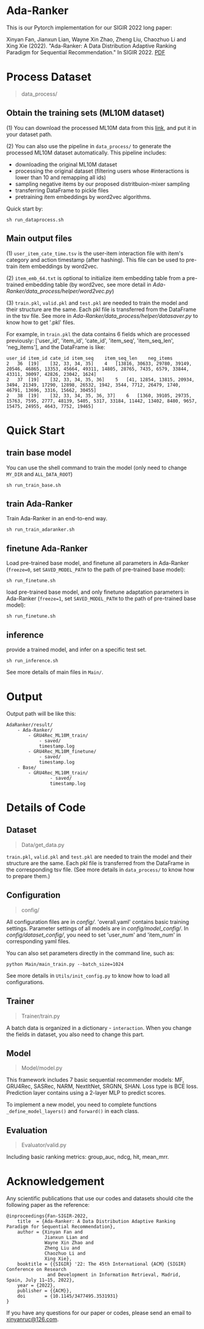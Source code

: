 # Ada-Ranker

This is our Pytorch implementation for our SIGIR 2022 long paper:

Xinyan Fan, Jianxun Lian, Wayne Xin Zhao, Zheng Liu, Chaozhuo Li and Xing Xie (2022). "Ada-Ranker: A Data Distribution Adaptive Ranking Paradigm for
Sequential Recommendation." In SIGIR 2022. [PDF](https://arxiv.org/pdf/2205.10775.pdf)

# Process Dataset 
> data_process/

## Obtain the training sets (ML10M dataset)
(1) You can download the processed ML10M data from this [link](https://pan.baidu.com/s/10kyIQvfsU-HvKG-dlEiHag?pwd=hn99), and put it in your dataset path.

(2) You can also use the pipeline in `data_process/` to generate the processed ML10M dataset automatically. This pipeline includes:
- downloading the original ML10M dataset
- processing the original dataset (filtering users whose #interactions is lower than 10 and remapping all ids)
- sampling negative items by our proposed distritbuion-mixer sampling
- transferring DataFrame to pickle files
- pretraining item embeddings by word2vec algorithms.

Quick start by:
```
sh run_dataprocess.sh
```

## Main output files

(1) `user_item_cate_time.tsv` is the user-item interaction file with item's category and action timestamp (after hashing). This file can be used to pre-train item embeddings by word2vec.

(2) `item_emb_64.txt` is optional to initialize item embedding table from a pre-trained embedding table (by word2vec, see more detail in *Ada-Ranker/data_process/helper/word2vec.py*)

(3) `train.pkl`, `valid.pkl` and `test.pkl` are needed to train the model and their structure are the same. Each pkl file is transferred from the DataFrame in the tsv file. See more in *Ada-Ranker/data_process/helper/datasaver.py* to know how to get '.pkl' files.

For example, in `train.pkl` the data contains 6 fields which are processed previously: ['user_id', 'item_id', 'cate_id', 'item_seq', 'item_seq_len', 'neg_items'], and the DataFrame is like:
```
user_id	item_id	cate_id	item_seq	item_seq_len	neg_items
2	36	[19]	[32, 33, 34, 35]	4	[13816, 30633, 29780, 39149, 20546, 46865, 13353, 45664, 49311, 14805, 28765, 7435, 6579, 33844, 43311, 30097, 42826, 23042, 1624]
2	37	[19]	[32, 33, 34, 35, 36]	5	[41, 12854, 13815, 20934, 3494, 21349, 17290, 12898, 26532, 1942, 3544, 7712, 26479, 1740, 46791, 13696, 3316, 15662, 30455]
2	38	[19]	[32, 33, 34, 35, 36, 37]	6	[1360, 39105, 29735, 15763, 7595, 2777, 48139, 5405, 5317, 33184, 11442, 13402, 8480, 9657, 15475, 24955, 4643, 7752, 19465]
```


# Quick Start

## train base model
You can use the shell command to train the model (only need to change `MY_DIR` and `ALL_DATA_ROOT`)
```
sh run_train_base.sh
```
## train Ada-Ranker

Train Ada-Ranker in an end-to-end way.
```
sh run_train_adaranker.sh
```

## finetune Ada-Ranker

Load pre-trained base model, and finetune all parameters in Ada-Ranker (`freeze=0`, set `SAVED_MODEL_PATH` to the path of pre-trained base model):

```
sh run_finetune.sh 
```

load pre-trained base model, and only finetune adaptation parameters in Ada-Ranker (`freeze=1`, set `SAVED_MODEL_PATH` to the path of pre-trained base model):

```
sh run_finetune.sh 
```

## inference
provide a trained model, and infer on a specific test set.
```
sh run_inference.sh 
```

See more details of main files in `Main/`.

# Output
Output path will be like this:
```
AdaRanker/result/
    - Ada-Ranker/
        - GRU4Rec_ML10M_train/
            - saved/
            timestamp.log
        - GRU4Rec_ML10M_finetune/
            - saved/
            timestamp.log
    - Base/
        - GRU4Rec_ML10M_train/
                - saved/
                timestamp.log
```

# Details of Code
## Dataset
> Data/get_data.py

`train.pkl`, `valid.pkl` and `test.pkl` are needed to train the model and their structure are the same. Each pkl file is transferred from the DataFrame in the corresponding tsv file. (See more details in `data_process/` to know how to prepare them.)


## Configuration
> config/

All configuration files are in *config/*. 'overall.yaml' contains basic training settings. Parameter settings of all models are in *config/model_config/*. In *config/dataset_config/*, you need to set 'user_num' and 'item_num' in corresponding yaml files.

You can also set parameters directly in the command line, such as:
```
python Main/main_train.py --batch_size=1024
```
See more details in `Utils/init_config.py` to know how to load all configurations.

## Trainer
> Trainer/train.py

A batch data is organized in a dictionary - `interaction`. When you change the fields in dataset, you also need to change this part.

## Model
> Model/model.py

This framework includes 7 basic sequential recommender models: MF, GRU4Rec, SASRec, NARM, NextItNet, SRGNN, SHAN. Loss type is BCE loss. Prediction layer contains using a 2-layer MLP to predict scores. 

To implement a new model, you need to complete functions `_define_model_layers()` and `forward()` in each class.

## Evaluation
> Evaluator/valid.py

Including basic ranking metrics: group_auc, ndcg, hit, mean_mrr.



# Acknowledgement
Any scientific publications that use our codes and datasets should cite the following paper as the reference:
```
@inproceedings{Fan-SIGIR-2022,
    title  = {Ada-Ranker: A Data Distribution Adaptive Ranking Paradigm for Sequential Recommendation},
    author = {Xinyan Fan and
              Jianxun Lian and
              Wayne Xin Zhao and
              Zheng Liu and
              Chaozhuo Li and
              Xing Xie},
    booktitle = {{SIGIR} '22: The 45th International {ACM} {SIGIR} Conference on Research
               and Development in Information Retrieval, Madrid, Spain, July 11–15, 2022},
    year = {2022},
    publisher = {{ACM}},
    doi       = {10.1145/3477495.3531931}
}
```

If you have any questions for our paper or codes, please send an email to xinyanruc@126.com.
